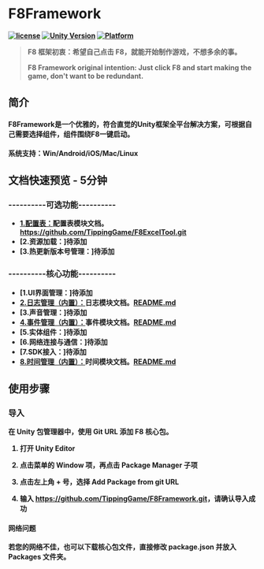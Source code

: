 # <strong>F8Framework

[![license](http://img.shields.io/badge/license-MIT-green.svg)](https://opensource.org/licenses/MIT) [![Unity Version](https://img.shields.io/badge/unity-2021.3.15f1-blue)](https://unity.com) [![Platform](https://img.shields.io/badge/platform-Win%20%7C%20Android%20%7C%20iOS%20%7C%20Mac%20%7C%20Linux-orange)]() 

> F8 框架初衷：希望自己点击 F8，就能开始制作游戏，不想多余的事。
> 
> F8 Framework original intention: Just click F8 and start making the game, don't want to be redundant.

## 简介
#### F8Framework是一个优雅的，符合直觉的Unity框架全平台解决方案，可根据自己需要选择组件，组件围绕F8一键启动。  
系统支持：Win/Android/iOS/Mac/Linux  

## 文档快速预览 - 5分钟
### ----------可选功能----------  
* [1.配置表：](https://github.com/TippingGame/F8ExcelTool.git)配置表模块文档。https://github.com/TippingGame/F8ExcelTool.git  
* [2.资源加载：]待添加  
* [3.热更新版本号管理：]待添加  
### ----------核心功能----------
* [1.UI界面管理：]待添加  
* [2.日志管理（内置）：](https://github.com/TippingGame/F8Framework/blob/main/Tests/Log/README.md)日志模块文档。[README.md](https://github.com/TippingGame/F8Framework/blob/main/Tests/Log/README.md)  
* [3.声音管理：]待添加  
* [4.事件管理（内置）：](https://github.com/TippingGame/F8Framework/blob/main/Tests/Event/README.md)事件模块文档。[README.md](https://github.com/TippingGame/F8Framework/blob/main/Tests/Event/README.md)  
* [5.实体组件：]待添加  
* [6.网络连接与通信：]待添加  
* [7.SDK接入：]待添加  
* [8.时间管理（内置）：](https://github.com/TippingGame/F8Framework/blob/main/Tests/Timer/README.md)时间模块文档。[README.md](https://github.com/TippingGame/F8Framework/blob/main/Tests/Timer/README.md)  

## 使用步骤

### 导入

在 Unity 包管理器中，使用 Git URL 添加 F8 核心包。

1. 打开 Unity Editor

2. 点击菜单的 **Window** 项，再点击 **Package Manager** 子项

3. 点击左上角 **+** 号，选择 **Add Package from git URL**

4. 输入 <https://github.com/TippingGame/F8Framework.git>，请确认导入成功

#### 网络问题

若您的网络不佳，也可以下载核心包文件，直接修改 package.json 并放入 Packages 文件夹。
